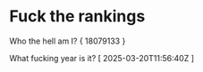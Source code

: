 # Fuck the rankings

Who the hell am I?
{ 18079133 }

What fucking year is it?
[ 2025-03-20T11:56:40Z ]
